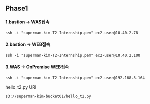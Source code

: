## Phase1

#### 1.bastion -> WAS접속
<pre><code>ssh -i "superman-kim-T2-Internship.pem" ec2-user@10.40.2.78
</code></pre>
#### 2.bastion -> WEB접속
<pre><code>ssh -i "superman-kim-T2-Internship.pem" ec2-user@10.40.2.100
</code></pre>
#### 3.WAS -> OnPremise WEB접속
<pre><code>ssh -i "superman-kim-T2-Internship.pem" ec2-user@192.168.3.164
</code></pre>



hello_t2.py URI
<pre><code>s3://superman-kim-bucket01/hello_t2.py
</code></pre>
